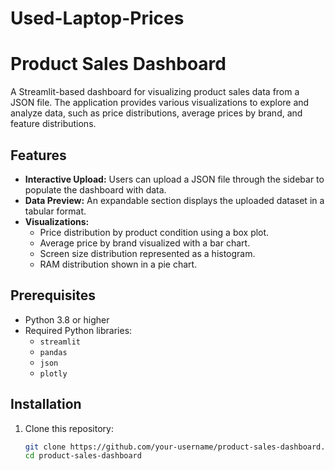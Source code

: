 # Used-Laptop-Prices

# Product Sales Dashboard

A Streamlit-based dashboard for visualizing product sales data from a JSON file. The application provides various visualizations to explore and analyze data, such as price distributions, average prices by brand, and feature distributions.

## Features

- **Interactive Upload:** Users can upload a JSON file through the sidebar to populate the dashboard with data.
- **Data Preview:** An expandable section displays the uploaded dataset in a tabular format.
- **Visualizations:**
  - Price distribution by product condition using a box plot.
  - Average price by brand visualized with a bar chart.
  - Screen size distribution represented as a histogram.
  - RAM distribution shown in a pie chart.

## Prerequisites

- Python 3.8 or higher
- Required Python libraries:
  - `streamlit`
  - `pandas`
  - `json`
  - `plotly`

## Installation

1. Clone this repository:
   ```bash
   git clone https://github.com/your-username/product-sales-dashboard.git
   cd product-sales-dashboard
